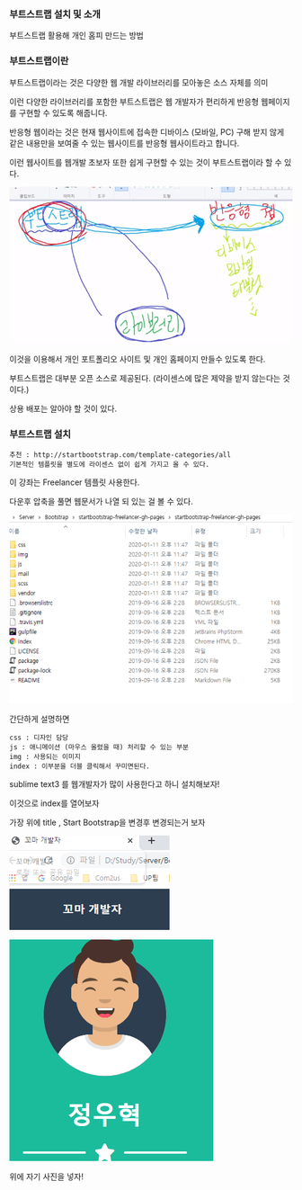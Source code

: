 ### 부트스트랩 설치 및 소개



부트스트랩 활용해 개인 홈피 만드는 방법



### 부트스트랩이란 

부트스트랩이라는 것은 다양한 웹 개발 라이브러리를 모아놓은 소스 자체를 의미

이런 다양한 라이브러리를 포함한 부트스트랩은 웹 개발자가 편리하게 반응형 웹페이지를 구현할 수 있도록 해줍니다.



반응형 웹이라는 것은 현재 웹사이트에 접속한 디바이스 (모바일, PC) 구해 받지 않게 같은 내용만을 보여줄 수 있는 웹사이트를 반응형 웹사이트라고 합니다.



이런 웹사이트를 웹개발 초보자 또한 쉽게 구현할 수 있는 것이 부트스트랩이라 할 수 있다.

![image-20200111234144420](\Server\Web\image\image-20200111234144420.png)

이것을 이용해서 개인 포트폴리오 사이트 및 개인 홈페이지 만들수 있도록 한다.

부트스트랩은 대부분 오픈 소스로 제공된다. (라이센스에 많은 제약을 받지 않는다는 것이다.)

상용 배포는 알아야 할 것이 있다.



### 부트스트랩 설치

```
추천 : http://startbootstrap.com/template-categories/all
기본적인 템플릿을 별도에 라이센스 없이 쉽게 가지고 올 수 있다.
```

이 강좌는 Freelancer 템플릿 사용한다.

다운후 압축을 풀면 웹문서가 나열 되 있는 걸 볼 수 있다.

![image-20200111234759365](\Server\Web\image\image-20200111234759365.png)

간단하게 설명하면

```
css : 디자인 담당
js : 애니메이션 (마우스 올렸을 때) 처리할 수 있는 부분
img : 사용되는 이미지
index : 이부분을 더블 클릭해서 꾸미면된다.
```

sublime text3 를 웹개발자가 많이 사용한다고 하니 설치해보자!

이것으로 index를 열어보자

가장 위에 title , Start Bootstrap을 변경후 변경되는거 보자

![image-20200111235447981](\Server\Web\image\image-20200111235447981.png)

![image-20200111235708315](\Server\Web\image\image-20200111235708315.png)

위에 자기 사진을 넣자!



